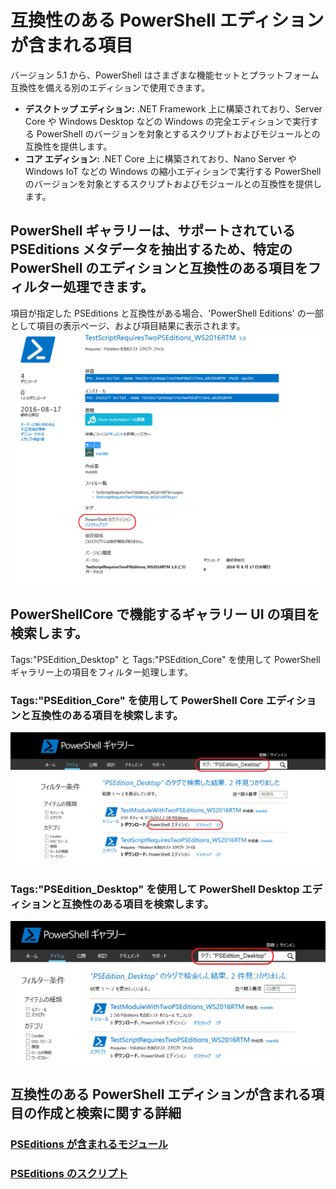 # 互換性のある PowerShell エディションが含まれる項目
バージョン 5.1 から、PowerShell はさまざまな機能セットとプラットフォーム互換性を備える別のエディションで使用できます。

- **デスクトップ エディション:** .NET Framework 上に構築されており、Server Core や Windows Desktop などの Windows の完全エディションで実行する PowerShell のバージョンを対象とするスクリプトおよびモジュールとの互換性を提供します。
- **コア エディション:** .NET Core 上に構築されており、Nano Server や Windows IoT などの Windows の縮小エディションで実行する PowerShell のバージョンを対象とするスクリプトおよびモジュールとの互換性を提供します。

## PowerShell ギャラリーは、サポートされている PSEditions メタデータを抽出するため、特定のPowerShell のエディションと互換性のある項目をフィルター処理できます。

項目が指定した PSEditions と互換性がある場合、'PowerShell Editions' の一部として項目の表示ページ、および項目結果に表示されます。
![PSEditions での項目表示ページ](Images/ItemDisplayPageWithPSEditions.PNG)

## PowerShellCore で機能するギャラリー UI の項目を検索します。
Tags:"PSEdition_Desktop" と Tags:"PSEdition_Core" を使用して PowerShell ギャラリー上の項目をフィルター処理します。

### Tags:"PSEdition_Core" を使用して PowerShell Core エディションと互換性のある項目を検索します。
![Core PSEdition と互換性のある項目の検索](Images/SearchResultsWithPSEditions.PNG)

### Tags:"PSEdition_Desktop" を使用して PowerShell Desktop エディションと互換性のある項目を検索します。
![Desktop PSEdition と互換性のある項目の検索](Images/SearchResultsWithPSEdition_Desktop.PNG)

## 互換性のある PowerShell エディションが含まれる項目の作成と検索に関する詳細
### [PSEditions が含まれるモジュール](../psget/module/modulewithpseditionsupport.md)
### [PSEditions のスクリプト](../psget/script/scriptwithpseditionsupport.md)

<!--HONumber=Aug16_HO3-->


